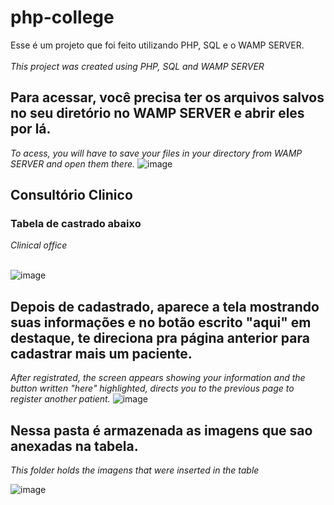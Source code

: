 # php-college
Esse é um projeto que foi feito utilizando PHP, SQL e o WAMP SERVER.     <br>                                                                                                   
*This project was created using PHP, SQL and WAMP SERVER*


## Para acessar, você precisa ter os arquivos salvos no seu diretório no WAMP SERVER e abrir eles por lá.

*To acess, you will have to save your files in your directory from WAMP SERVER and open them there.*
![image](https://user-images.githubusercontent.com/121894013/219904063-873f1fd8-c7d7-4733-be47-42fbfa3be922.png)


## Consultório Clinico 

### Tabela de castrado abaixo
*Clinical office*
<br><br>

![image](https://user-images.githubusercontent.com/121894013/219903878-c6893e44-803d-4cba-aff4-991e5624cd66.png)


## Depois de cadastrado, aparece a tela mostrando suas informações e no botão escrito "aqui" em destaque, te direciona pra página anterior para cadastrar mais um paciente.

*After registrated, the screen appears showing your information and the button written "here" highlighted, directs you to the previous page to register another patient.*
![image](https://user-images.githubusercontent.com/121894013/219903857-82e86461-91f2-46ee-b0ff-4eb451cf8091.png)

## Nessa pasta é armazenada as imagens que sao anexadas na tabela. <br>

*This folder holds the imagens that were inserted in the table*

![image](https://user-images.githubusercontent.com/121894013/219904177-2974a5c7-9322-421a-918f-b9f770d8c641.png)

